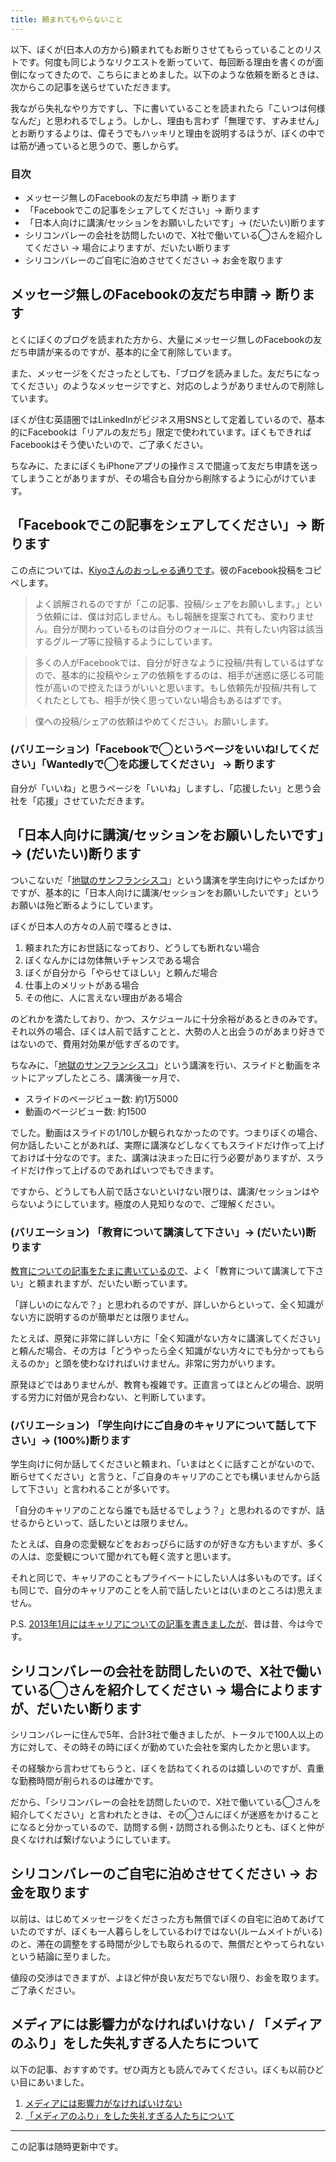 ```yaml
---
title: 頼まれてもやらないこと
---
```


以下、ぼくが(日本人の方から)頼まれてもお断りさせてもらっていることのリストです。何度も同じようなリクエストを断っていて、毎回断る理由を書くのが面倒になってきたので、こちらにまとめました。以下のような依頼を断るときは、次からこの記事を送らせていただきます。

我ながら失礼なやり方ですし、下に書いていることを読まれたら「こいつは何様なんだ」と思われるでしょう。しかし、理由も言わず「無理です、すみません」とお断りするよりは、偉そうでもハッキリと理由を説明するほうが、ぼくの中では筋が通っていると思うので、悪しからず。

### 目次

- メッセージ無しのFacebookの友だち申請 → 断ります
- 「Facebookでこの記事をシェアしてください」→ 断ります
- 「日本人向けに講演/セッションをお願いしたいです」→ (だいたい)断ります
- シリコンバレーの会社を訪問したいので、X社で働いている◯さんを紹介してください → 場合によりますが、だいたい断ります
- シリコンバレーのご自宅に泊めさせてください → お金を取ります

## メッセージ無しのFacebookの友だち申請 → 断ります

とくにぼくのブログを読まれた方から、大量にメッセージ無しのFacebookの友だち申請が来るのですが、基本的に全て削除しています。

また、メッセージをくださったとしても、「ブログを読みました。友だちになってください」のようなメッセージですと、対応のしようがありませんので削除しています。

ぼくが住む英語圏ではLinkedInがビジネス用SNSとして定着しているので、基本的にFacebookは「リアルの友だち」限定で使われています。ぼくもできればFacebookはそう使いたいので、ご了承ください。

ちなみに、たまにぼくもiPhoneアプリの操作ミスで間違って友だち申請を送ってしまうことがありますが、その場合も自分から削除するように心がけています。

## 「Facebookでこの記事をシェアしてください」→ 断ります

この点については、[Kiyoさんのおっしゃる通りです](http://chibicode.com/assets/images/things-i-wont-do/kiyo.png)。彼のFacebook投稿をコピペします。

> よく誤解されるのですが「この記事、投稿/シェアをお願いします。」という依頼には、僕は対応しません。もし報酬を提案されても、変わりません。自分が関わっているものは自分のウォールに、共有したい内容は該当するグループ等に投稿するようにしています。

> 多くの人がFacebookでは、自分が好きなように投稿/共有しているはずなので、基本的に投稿やシェアの依頼をするのは、相手が迷惑に感じる可能性が高いので控えたほうがいいと思います。もし依頼先が投稿/共有してくれたとしても、相手が快く思っていない場合もあるはずです。

> 僕への投稿/シェアの依頼はやめてください。お願いします。

### (バリエーション)「Facebookで◯というページをいいね!してください」「Wantedlyで◯を応援してください」 → 断ります

自分が「いいね」と思うページを「いいね」しますし、「応援したい」と思う会社を「応援」させていただきます。

## 「日本人向けに講演/セッションをお願いしたいです」→ (だいたい)断ります

ついこないだ「[地獄のサンフランシスコ](http://chibicode.com/sf-hell/)」という講演を学生向けにやったばかりですが、基本的に「日本人向けに講演/セッションをお願いしたいです」というお願いは殆ど断るようにしています。

ぼくが日本人の方々の人前で喋るときは、

1. 頼まれた方にお世話になっており、どうしても断れない場合
2. ぼくなんかには勿体無いチャンスである場合
3. ぼくが自分から「やらせてほしい」と頼んだ場合
4. 仕事上のメリットがある場合
5. その他に、人に言えない理由がある場合

のどれかを満たしており、かつ、スケジュールに十分余裕があるときのみです。それ以外の場合、ぼくは人前で話すことと、大勢の人と出会うのがあまり好きではないので、費用対効果が低すぎるのです。

ちなみに、「[地獄のサンフランシスコ](http://chibicode.com/sf-hell/)」という講演を行い、スライドと動画をネットにアップしたところ、講演後一ヶ月で、

- スライドのページビュー数: 約1万5000
- 動画のページビュー数: 約1500

でした。動画はスライドの1/10しか観られなかったのです。つまりぼくの場合、何か話したいことがあれば、実際に講演などしなくてもスライドだけ作って上げておけば十分なのです。また、講演は決まった日に行う必要がありますが、スライドだけ作って上げるのであればいつでもできます。

ですから、どうしても人前で話さないといけない限りは、講演/セッションはやらないようにしています。極度の人見知りなので、ご理解ください。

### (バリエーション) 「教育について講演して下さい」→ (だいたい)断ります

[教育についての記事をたまに書いているので](http://chibicode.com/yomikaki-soroban-monogatari/)、よく「教育について講演して下さい」と頼まれますが、だいたい断っています。

「詳しいのになんで？」と思われるのですが、詳しいからといって、全く知識がない方に説明するのが簡単だとは限りません。

たとえば、原発に非常に詳しい方に「全く知識がない方々に講演してください」と頼んだ場合、その方は「どうやったら全く知識がない方々にでも分かってもらえるのか」と頭を使わなければいけません。非常に労力がいります。

原発ほどではありませんが、教育も複雑です。正直言ってほとんどの場合、説明する労力に対価が見合わない、と判断しています。

### (バリエーション) 「学生向けにご自身のキャリアについて話して下さい」→ (100%)断ります

学生向けに何か話してくださいと頼まれ、「いまはとくに話すことがないので、断らせてください」と言うと、「ご自身のキャリアのことでも構いませんから話して下さい」と言われることが多いです。

「自分のキャリアのことなら誰でも話せるでしょう？」と思われるのですが、話せるからといって、話したいとは限りません。

たとえば、自身の恋愛観などをおおっぴらに話すのが好きな方もいますが、多くの人は、恋愛観について聞かれても軽く流すと思います。

それと同じで、キャリアのこともプライベートにしたい人は多いものです。ぼくも同じで、自分のキャリアのことを人前で話したいとは(いまのところは)思えません。

P.S. [2013年1月にはキャリアについての記事を書きましたが](http://chibicode.com/engineer-type-shu-uesugi-5)、昔は昔、今は今です。

## シリコンバレーの会社を訪問したいので、X社で働いている◯さんを紹介してください → 場合によりますが、だいたい断ります

シリコンバレーに住んで5年、合計3社で働きましたが、トータルで100人以上の方に対して、その時その時にぼくが勤めていた会社を案内したかと思います。

その経験から言わせてもらうと、ぼくを訪ねてくれるのは嬉しいのですが、貴重な勤務時間が削られるのは確かです。

だから、「シリコンバレーの会社を訪問したいので、X社で働いている◯さんを紹介してください」と言われたときは、その◯さんにぼくが迷惑をかけることになると分かっているので、訪問する側・訪問される側ふたりとも、ぼくと仲が良くなければ繋げないようにしています。

## シリコンバレーのご自宅に泊めさせてください → お金を取ります

以前は、はじめてメッセージをくださった方も無償でぼくの自宅に泊めてあげていたのですが、ぼくも一人暮らしをしているわけではない(ルームメイトがいる)のと、滞在の調整をする時間が少しでも取られるので、無償だとやってられないという結論に至りました。

値段の交渉はできますが、よほど仲が良い友だちでない限り、お金を取ります。ご了承ください。

## メディアには影響力がなければいけない / 「メディアのふり」をした失礼すぎる人たちについて

以下の記事、おすすめです。ぜひ両方とも読んでみてください。ぼくも以前ひどい目にあいました。

1. [メディアには影響力がなければいけない](http://ciotan.com/2016/01/17/media/)
2. [「メディアのふり」をした失礼すぎる人たちについて](http://lineblog.me/ha_chu/archives/52779985.html)

---

この記事は随時更新中です。
